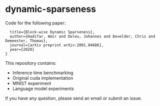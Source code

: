 # dynamic-sparseness

Code for the following paper:

```@article{hadifar2020block,
  title={Block-wise Dynamic Sparseness},
  author={Hadifar, Amir and Deleu, Johannes and Develder, Chris and Demeester, Thomas},
  journal={arXiv preprint arXiv:2001.04686},
  year={2020}
}
```

This repository contains:

- Inference time benchmarking    
- Original cuda implementation
- MNIST experiment
- Language model experiments


If you have any question, please send an email or submit an issue. 
